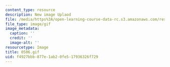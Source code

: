 ```yaml
---
content_type: resource
description: New image Uplaod
file: /media/https%3A/open-learning-course-data-rc.s3.amazonaws.com/res-21g-01-kana-spring-2010/f4927bbb877e1ab20fe517936326f729_0506.gif
file_type: image/gif
image_metadata:
  caption: ''
  credit: ''
  image-alt: ''
resourcetype: Image
title: 0506.gif
uid: f4927bbb-877e-1ab2-0fe5-17936326f729
---
```

